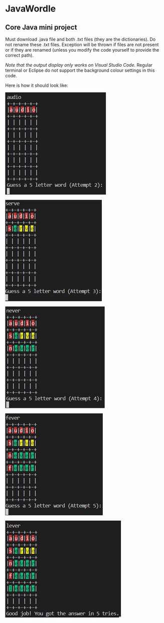 # JavaWordle

## Core Java mini project

Must download .java file and both .txt files (they are the dictionaries). Do not rename these .txt files. Exception will be thrown if files are not present or if they are renamed (unless you modify the code yourself to provide the correct path).

_Note that the output display only works on Visual Studio Code._ Regular terminal or Eclipse do not support the background colour settings in this code.

Here is how it should look like:

![1](./1.PNG)

![2](./2.PNG)

![3](./3.PNG)

![4](./4.PNG)

![5](./5.PNG)
